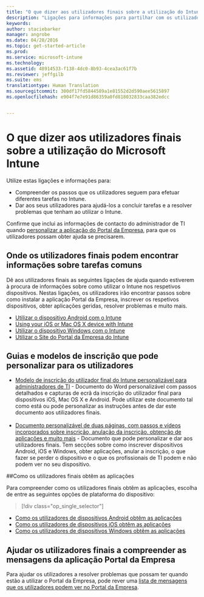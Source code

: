 ```yaml
---
title: "O que dizer aos utilizadores finais sobre a utilização do Intune | Microsoft Intune"
description: "Ligações para informações para partilhar com os utilizadores finais"
keywords: 
author: staciebarker
manager: angrobe
ms.date: 04/28/2016
ms.topic: get-started-article
ms.prod: 
ms.service: microsoft-intune
ms.technology: 
ms.assetid: 48914533-f138-4dc0-8b93-4cea3ac61f7b
ms.reviewer: jeffgilb
ms.suite: ems
translationtype: Human Translation
ms.sourcegitcommit: 300df17fd5844589a1e81552d2d590aee5615897
ms.openlocfilehash: e904f7e7e91d86359a0fd818032833caa382edcc


---
```




# O que dizer aos utilizadores finais sobre a utilização do Microsoft Intune

Utilize estas ligações e informações para:

- Compreender os passos que os utilizadores seguem para efetuar diferentes tarefas no Intune.
- Dar aos seus utilizadores para ajudá-los a concluir tarefas e a resolver problemas que tenham ao utilizar o Intune.

Confirme que inclui as informações de contacto do administrador de TI quando [personalizar a aplicação do Portal da Empresa](/Intune/get-started/start-with-a-paid-subscription-to-microsoft-intune-step-7), para que os utilizadores possam obter ajuda se precisarem.


## Onde os utilizadores finais podem encontrar informações sobre tarefas comuns

Dê aos utilizadores finais as seguintes ligações de ajuda quando estiverem à procura de informações sobre como utilizar o Intune nos respetivos dispositivos. Nestas ligações, os utilizadores irão encontrar passos sobre como instalar a aplicação Portal da Empresa, inscrever os respetivos dispositivos, obter aplicações geridas, resolver problemas e muito mais.

- [Utilizar o dispositivo Android com o Intune](/Intune/EndUser/using-your-android-device-with-intune)
- [Using your iOS or Mac OS X device with Intune](/Intune/EndUser/using-your-ios-or-mac-os-x-device-with-intune)
- [Utilizar o dispositivo Windows com o Intune](/Intune/EndUser/using-your-windows-device-with-intune)
- [Utilizar o Site do Portal da Empresa do Intune](/Intune/EndUser/using-the-intune-company-portal-website)


## Guias e modelos de inscrição que pode personalizar para os utilizadores

- [Modelo de inscrição do utilizador final do Intune personalizável para administradores de TI](https://gallery.technet.microsoft.com/End-user-Intune-enrollment-55dfd64a) - Documento do Word personalizável com passos detalhados e capturas de ecrã da inscrição do utilizador final para dispositivos iOS, Mac OS X e Android. Pode utilizar este documento tal como está ou pode personalizar as instruções antes de dar este documento aos utilizadores finais.</br></br>
- [Documento personalizável de duas páginas, com passos e vídeos incorporados sobre inscrição, anulação da inscrição, obtenção de aplicações e muito mais](https://gallery.technet.microsoft.com/Intune-End-User-Enrollment-3a0c9b0c#content) - Documento que pode personalizar e dar aos utilizadores finais. Tem secções sobre como inscrever dispositivos Android, iOS e Windows, obter aplicações, anular a inscrição, o que fazer se perder o dispositivo e o que os profissionais de TI podem e não podem ver no seu dispositivo.

##Como os utilizadores finais obtêm as aplicações

Para compreender como os utilizadores finais obtêm as aplicações, escolha de entre as seguintes opções de plataforma do dispositivo:

> [!div class="op_single_selector"]
- [Como os utilizadores de dispositivos Android obtêm as aplicações](how-your-android-users-get-their-apps.md)
- [Como os utilizadores de dispositivos iOS obtêm as aplicações](how-your-ios-users-get-their-apps.md)
- [Como os utilizadores de dispositivos Windows obtêm as aplicações](how-your-windows-users-get-their-apps.md)

## Ajudar os utilizadores finais a compreender as mensagens da aplicação Portal da Empresa

Para ajudar os utilizadores a resolver problemas que possam ter quando estão a utilizar o Portal da Empresa, pode rever uma [lista de mensagens que os utilizadores podem ver no Portal da Empresa](/Intune/Plan-Design/help-end-users-understand-company-portal-app-messages).



<!--HONumber=Jul16_HO4-->


